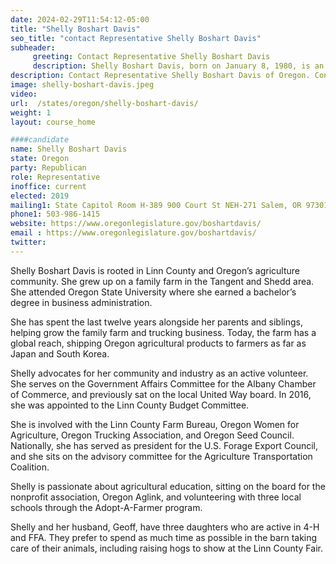```yaml
---
date: 2024-02-29T11:54:12-05:00
title: "Shelly Boshart Davis"
seo_title: "contact Representative Shelly Boshart Davis"
subheader:
     greeting: Contact Representative Shelly Boshart Davis
     description: Shelly Boshart Davis, born on January 8, 1980, is an Oregon Republican politician serving in the Oregon House of Representatives, representing District 15. She assumed office in 2019.
description: Contact Representative Shelly Boshart Davis of Oregon. Contact information for Shelly Boshart Davis includes email address, phone number, and mailing address.
image: shelly-boshart-davis.jpeg
video:
url:  /states/oregon/shelly-boshart-davis/
weight: 1
layout: course_home

####candidate
name: Shelly Boshart Davis
state: Oregon
party: Republican
role: Representative
inoffice: current
elected: 2019
mailing1: State Capitol Room H-389 900 Court St NEH-271 Salem, OR 97301
phone1: 503-986-1415
website: https://www.oregonlegislature.gov/boshartdavis/
email : https://www.oregonlegislature.gov/boshartdavis/
twitter:
---
```


Shelly Boshart Davis is rooted in Linn County and Oregon’s agriculture community. She grew up on a family farm in the Tangent and Shedd area. She attended Oregon State University where she earned a bachelor’s degree in business administration.

She has spent the last twelve years alongside her parents and siblings, helping grow the family farm and trucking business. Today, the farm has a global reach, shipping Oregon agricultural products to farmers as far as Japan and South Korea.

Shelly advocates for her community and industry as an active volunteer. She serves on the Government Affairs Committee for the Albany Chamber of Commerce, and previously sat on the local United Way board. In 2016, she was appointed to the Linn County Budget Committee.

She is involved with the Linn County Farm Bureau, Oregon Women for Agriculture, Oregon Trucking Association, and Oregon Seed Council. Nationally, she has served as president for the U.S. Forage Export Council, and she sits on the advisory committee for the Agriculture Transportation Coalition.

Shelly is passionate about agricultural education, sitting on the board for the nonprofit association, Oregon Aglink, and volunteering with three local schools through the Adopt-A-Farmer program.

Shelly and her husband, Geoff, have three daughters who are active in 4-H and FFA. They prefer to spend as much time as possible in the barn taking care of their animals, including raising hogs to show at the Linn County Fair.
